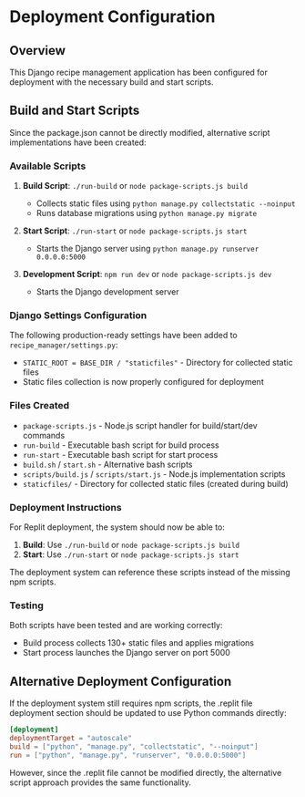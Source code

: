 # Deployment Configuration

## Overview

This Django recipe management application has been configured for deployment with the necessary build and start scripts.

## Build and Start Scripts

Since the package.json cannot be directly modified, alternative script implementations have been created:

### Available Scripts

1. **Build Script**: `./run-build` or `node package-scripts.js build`
   - Collects static files using `python manage.py collectstatic --noinput`
   - Runs database migrations using `python manage.py migrate`

2. **Start Script**: `./run-start` or `node package-scripts.js start`
   - Starts the Django server using `python manage.py runserver 0.0.0.0:5000`

3. **Development Script**: `npm run dev` or `node package-scripts.js dev`
   - Starts the Django development server

### Django Settings Configuration

The following production-ready settings have been added to `recipe_manager/settings.py`:

- `STATIC_ROOT = BASE_DIR / "staticfiles"` - Directory for collected static files
- Static files collection is now properly configured for deployment

### Files Created

- `package-scripts.js` - Node.js script handler for build/start/dev commands
- `run-build` - Executable bash script for build process
- `run-start` - Executable bash script for start process
- `build.sh` / `start.sh` - Alternative bash scripts
- `scripts/build.js` / `scripts/start.js` - Node.js implementation scripts
- `staticfiles/` - Directory for collected static files (created during build)

### Deployment Instructions

For Replit deployment, the system should now be able to:

1. **Build**: Use `./run-build` or `node package-scripts.js build`
2. **Start**: Use `./run-start` or `node package-scripts.js start`

The deployment system can reference these scripts instead of the missing npm scripts.

### Testing

Both scripts have been tested and are working correctly:
- Build process collects 130+ static files and applies migrations
- Start process launches the Django server on port 5000

## Alternative Deployment Configuration

If the deployment system still requires npm scripts, the .replit file deployment section should be updated to use Python commands directly:

```toml
[deployment]
deploymentTarget = "autoscale"
build = ["python", "manage.py", "collectstatic", "--noinput"]
run = ["python", "manage.py", "runserver", "0.0.0.0:5000"]
```

However, since the .replit file cannot be modified directly, the alternative script approach provides the same functionality.